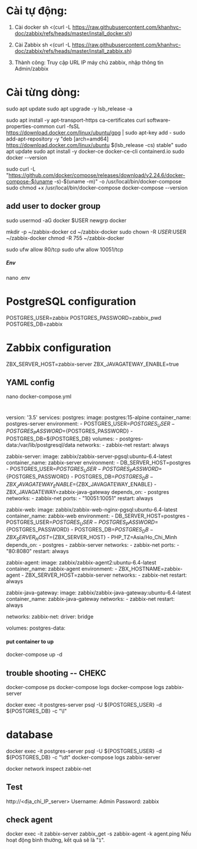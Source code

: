 # Cài tự động:

1. Cài docker
sh <(curl -L https://raw.githubusercontent.com/khanhvc-doc/zabbix/refs/heads/master/install_docker.sh)

2. Cài Zabbix
sh <(curl -L https://raw.githubusercontent.com/khanhvc-doc/zabbix/refs/heads/master/install_zabbix.sh)

3. Thành công:
Truy cập URL IP máy chủ zabbix, nhập thông tin
Admin/zabbix

# Cài từng dòng:


sudo apt update
sudo apt upgrade -y
lsb_release -a

sudo apt install -y apt-transport-https ca-certificates curl software-properties-common
curl -fsSL https://download.docker.com/linux/ubuntu/gpg | sudo apt-key add -
sudo add-apt-repository -y "deb [arch=amd64] https://download.docker.com/linux/ubuntu $(lsb_release -cs) stable"
sudo apt update
sudo apt install -y docker-ce docker-ce-cli containerd.io
sudo docker --version

sudo curl -L "https://github.com/docker/compose/releases/download/v2.24.6/docker-compose-$(uname -s)-$(uname -m)" -o /usr/local/bin/docker-compose
sudo chmod +x /usr/local/bin/docker-compose
docker-compose --version

## add user to docker group
sudo usermod -aG docker $USER
newgrp docker

mkdir -p ~/zabbix-docker
cd ~/zabbix-docker
sudo chown -R $USER:$USER ~/zabbix-docker
chmod -R 755 ~/zabbix-docker
<!-- mkdir -p ~/zabbix-docker/zbx-data
sudo chown -R $USER:$USER ~/zabbix-docker/zbx-data
chmod -R 755 ~/zabbix-docker/zbx-data -->

sudo ufw allow 80/tcp
sudo ufw allow 10051/tcp

##### Env
nano .env

# PostgreSQL configuration
POSTGRES_USER=zabbix
POSTGRES_PASSWORD=zabbix_pwd
POSTGRES_DB=zabbix

# Zabbix configuration
ZBX_SERVER_HOST=zabbix-server
ZBX_JAVAGATEWAY_ENABLE=true

## YAML config
nano docker-compose.yml

#
version: '3.5'
services:
  postgres:
    image: postgres:15-alpine
    container_name: postgres-server
    environment:
      - POSTGRES_USER=${POSTGRES_USER}
      - POSTGRES_PASSWORD=${POSTGRES_PASSWORD}
      - POSTGRES_DB=${POSTGRES_DB}
    volumes:
      - postgres-data:/var/lib/postgresql/data
    networks:
      - zabbix-net
    restart: always

  zabbix-server:
    image: zabbix/zabbix-server-pgsql:ubuntu-6.4-latest
    container_name: zabbix-server
    environment:
      - DB_SERVER_HOST=postgres
      - POSTGRES_USER=${POSTGRES_USER}
      - POSTGRES_PASSWORD=${POSTGRES_PASSWORD}
      - POSTGRES_DB=${POSTGRES_DB}
      - ZBX_JAVAGATEWAY_ENABLE=${ZBX_JAVAGATEWAY_ENABLE}
      - ZBX_JAVAGATEWAY=zabbix-java-gateway
    depends_on:
      - postgres
    networks:
      - zabbix-net
    ports:
      - "10051:10051"
    restart: always

  zabbix-web:
    image: zabbix/zabbix-web-nginx-pgsql:ubuntu-6.4-latest
    container_name: zabbix-web
    environment:
      - DB_SERVER_HOST=postgres
      - POSTGRES_USER=${POSTGRES_USER}
      - POSTGRES_PASSWORD=${POSTGRES_PASSWORD}
      - POSTGRES_DB=${POSTGRES_DB}
      - ZBX_SERVER_HOST=${ZBX_SERVER_HOST}
      - PHP_TZ=Asia/Ho_Chi_Minh
    depends_on:
      - postgres
      - zabbix-server
    networks:
      - zabbix-net
    ports:
      - "80:8080"
    restart: always

  zabbix-agent:
    image: zabbix/zabbix-agent2:ubuntu-6.4-latest
    container_name: zabbix-agent
    environment:
      - ZBX_HOSTNAME=zabbix-agent
      - ZBX_SERVER_HOST=zabbix-server
    networks:
      - zabbix-net
    restart: always

  zabbix-java-gateway:
    image: zabbix/zabbix-java-gateway:ubuntu-6.4-latest
    container_name: zabbix-java-gateway
    networks:
      - zabbix-net
    restart: always

networks:
  zabbix-net:
    driver: bridge

volumes:
  postgres-data:

#### put container to up
docker-compose up -d

## trouble shooting -- CHEKC
docker-compose ps
docker-compose logs
docker-compose logs zabbix-server

docker exec -it postgres-server psql -U ${POSTGRES_USER} -d ${POSTGRES_DB} -c "\l"

# database
docker exec -it postgres-server psql -U ${POSTGRES_USER} -d ${POSTGRES_DB} -c "\dt"
docker-compose logs zabbix-server

docker network inspect zabbix-net


##  Test
http://<địa_chỉ_IP_server>
Username: Admin
Password: zabbix

## check agent
docker exec -it zabbix-server zabbix_get -s zabbix-agent -k agent.ping
Nếu hoạt động bình thường, kết quả sẽ là "`1`".

